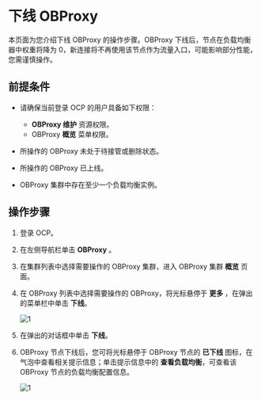 # 下线 OBProxy

本页面为您介绍下线 OBProxy 的操作步骤。OBProxy 下线后，节点在负载均衡器中权重将降为 0，新连接将不再使用该节点作为流量入口，可能影响部分性能，您需谨慎操作。

## 前提条件

* 请确保当前登录 OCP 的用户具备如下权限：

  * **OBProxy 维护** 资源权限。
  * OBProxy **概览** 菜单权限。

* 所操作的 OBProxy 未处于待接管或删除状态。
* 所操作的 OBProxy 已上线。
* OBProxy 集群中存在至少一个负载均衡实例。

## 操作步骤

1. 登录 OCP。

2. 在左侧导航栏单击 **OBProxy** 。

3. 在集群列表中选择需要操作的 OBProxy 集群，进入 OBProxy 集群 **概览** 页面。

4. 在 OBProxy 列表中选择需要操作的 OBProxy，将光标悬停于 **更多** ，在弹出的菜单栏中单击 **下线**。

    ![1](https://obbusiness-private.oss-cn-shanghai.aliyuncs.com/doc/img/ocp/422/%E4%B8%8B%E7%BA%BFobproxy.png)

5. 在弹出的对话框中单击 **下线**。

6. OBProxy 节点下线后，您可将光标悬停于 OBProxy 节点的 **已下线** 图标，在气泡中查看相关提示信息；单击提示信息中的 **查看负载均衡**，可查看该 OBProxy 节点的负载均衡配置信息。

    ![1](https://obbusiness-private.oss-cn-shanghai.aliyuncs.com/doc/img/ocp/422/%E5%B7%B2%E4%B8%8B%E7%BA%BFobproxy.png)
